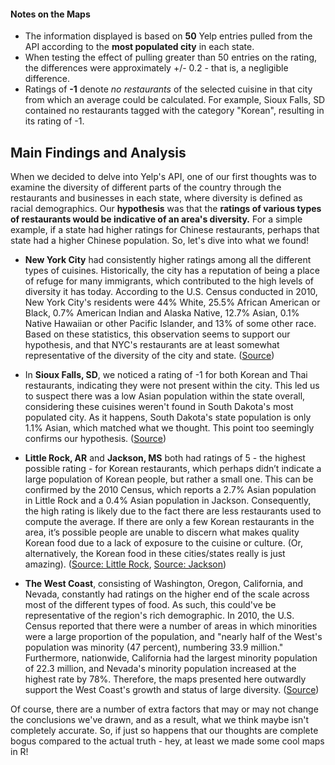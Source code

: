 #### Notes on the Maps

- The information displayed is based on **50** Yelp entries pulled from the API according to the **most populated city** in each state.
- When testing the effect of pulling greater than 50 entries on the rating, the differences were approximately +/- 0.2 - that is, a negligible difference.
- Ratings of **-1** denote _no restaurants_ of the selected cuisine in that city from which an average could be calculated. For example, Sioux Falls, SD contained no restaurants tagged with the category "Korean", resulting in its rating of -1.

## Main Findings and Analysis

When we decided to delve into Yelp's API, one of our first thoughts was to examine the diversity of different parts of the country through the restaurants and businesses in each state, where diversity is defined as racial demographics. Our **hypothesis** was that the **ratings of various types of restaurants would be indicative of an area's diversity.** For a simple example, if a state had higher ratings for Chinese restaurants, perhaps that state had a higher Chinese population. So, let's dive into what we found!

- **New York City** had consistently higher ratings among all the different types of cuisines. Historically, the city has a reputation of being a place of refuge for many immigrants, which contributed to the high levels of diversity it has today. According to the U.S. Census conducted in 2010, New York City's residents were 44% White, 25.5% African American or Black, 0.7% American Indian and Alaska Native, 12.7% Asian, 0.1% Native Hawaiian or other Pacific Islander, and 13% of some other race. Based on these statistics, this observation seems to support our hypothesis, and that NYC's restaurants are at least somewhat representative of the diversity of the city and state. ([Source](https://www1.nyc.gov/assets/planning/download/pdf/data-maps/nyc-population/census2010/t_sf1_dp_nyc.pdf))

- In **Sioux Falls, SD**, we noticed a rating of -1 for both Korean and Thai restaurants, indicating they were not present within the city. This led us to suspect there was a low Asian population within the state overall, considering these cuisines weren't found in South Dakota's most populated city. As it happens, South Dakota's state population is only 1.1% Asian, which matched what we thought. This point too seemingly confirms our hypothesis. ([Source](https://en.wikipedia.org/wiki/Demographics_of_South_Dakota))

- **Little Rock, AR** and **Jackson, MS** both had ratings of 5 - the highest possible rating - for Korean restaurants, which perhaps didn’t indicate a large population of Korean people, but rather a small one. This can be confirmed by the 2010 Census, which reports a 2.7% Asian population in Little Rock and a 0.4% Asian population in Jackson. Consequently, the high rating is likely due to the fact there are less restaurants used to compute the average. If there are only a few Korean restaurants in the area, it’s possible people are unable to discern what makes quality Korean food due to a lack of exposure to the cuisine or culture. (Or, alternatively, the Korean food in these cities/states really is just amazing). ([Source: Little Rock](https://www.tripsavvy.com/little-rock-101-2211700
), [Source: Jackson](https://en.wikipedia.org/wiki/Jackson,_Mississippi#Demographics
))

- **The West Coast**, consisting of Washington, Oregon, California, and Nevada, constantly had ratings on the higher end of the scale across most of the different types of food. As such, this could've be representative of the region's rich demographic. In 2010, the U.S. Census reported that there were a number of areas in which minorities were a large proportion of the population, and "nearly half of the West's population was minority (47 percent), numbering 33.9 million." Furthermore, nationwide, California had the largest minority population of 22.3 million, and Nevada's minority population increased at the highest rate by 78%. Therefore, the maps presented here outwardly support the West Coast's growth and status of large diversity. ([Source](https://www.census.gov/newsroom/releases/archives/2010_census/cb11-cn125.html))

Of course, there are a number of extra factors that may or may not change the conclusions we've drawn, and as a result, what we think maybe isn't completely accurate. So, if just so happens that our thoughts are complete bogus compared to the actual truth - hey, at least we made some cool maps in R! 
